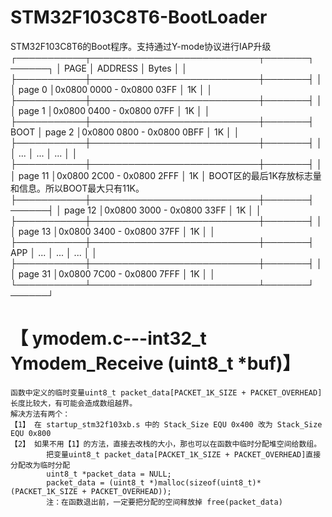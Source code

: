 # STM32F103C8T6-BootLoader
STM32F103C8T6的Boot程序。支持通过Y-mode协议进行IAP升级
┌───────────┬───────────────────────────┬───────┐ ──────┐
│	PAGE	    │			ADDRESS			          │ Bytes	│		    │
├───────────┼───────────────────────────┼───────┤		    │
│   page 0  │0x0800 0000 - 0x0800 03FF  │	1K	  │		    │
├───────────┼───────────────────────────┼───────┤		    │
│   page 1  │0x0800 0400 - 0x0800 07FF  │	1K	  │		    │
├───────────┼───────────────────────────┼───────┤	    BOOT
│   page 2  │0x0800 0800 - 0x0800 0BFF  │	1K	  │		    │
├───────────┼───────────────────────────┼───────┤		    │
│    ...    │   		          ... 			│  ...	│		    │
├───────────┼───────────────────────────┼───────┤		    │
│   page 11 │0x0800 2C00 - 0x0800 2FFF  │	1K  	│	BOOT区的最后1K存放标志量和信息。所以BOOT最大只有11K。
├───────────┼───────────────────────────┼───────┤ ──────┤
│   page 12 │0x0800 3000 - 0x0800 33FF  │	1K	  │		    │
├───────────┼───────────────────────────┼───────┤		    │
│   page 13 │0x0800 3400 - 0x0800 37FF  │	1K	  │		    │
├───────────┼───────────────────────────┼───────┤	     APP
│    ...    │   		      ... 			    │  ...	│		    │
├───────────┼───────────────────────────┼───────┤		    │
│   page 31 │0x0800 7C00 - 0x0800 7FFF 	│   1K	│		    │
└───────────┴───────────────────────────┴───────┘ ──────┘


【 ymodem.c---int32_t Ymodem_Receive (uint8_t *buf)】
===============================================================================================================
	函数中定义的临时变量uint8_t packet_data[PACKET_1K_SIZE + PACKET_OVERHEAD] 长度比较大，有可能会造成数组越界。
	解决方法有两个：
	【1】 在 startup_stm32f103xb.s 中的 Stack_Size EQU 0x400 改为 Stack_Size EQU 0x800
	【2】 如果不用【1】的方法，直接去改栈的大小，那也可以在函数中临时分配堆空间给数组。
			把变量uint8_t packet_data[PACKET_1K_SIZE + PACKET_OVERHEAD]直接分配改为临时分配
			uint8_t *packet_data = NULL; 
			packet_data = (uint8_t *)malloc(sizeof(uint8_t)*(PACKET_1K_SIZE + PACKET_OVERHEAD));
			注：在函数退出前，一定要把分配的空间释放掉 free(packet_data)

